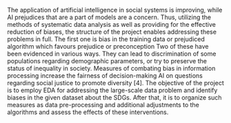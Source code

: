 The application of artificial intelligence in social systems is improving, while AI prejudices that
are a part of models are a concern. Thus, utilizing the methods of systematic data analysis as well
as providing for the effective reduction of biases, the structure of the project enables addressing
these problems in full. The first one is bias in the training data or prejudiced algorithm which
favours prejudice or preconception Two of these have been evidenced in various ways. They can
lead to discrimination of some populations regarding demographic parameters, or try to preserve
the status of inequality in society.
Measures of combating bias in information processing increase the fairness of decision-making AI
on questions regarding social justice to promote diversity [4]. The objective of the project is to
employ EDA for addressing the large-scale data problem and identify biases in the given dataset
about the SDGs. After that, it is to organize such measures as data pre-processing and additional
adjustments to the algorithms and assess the effects of these interventions.
